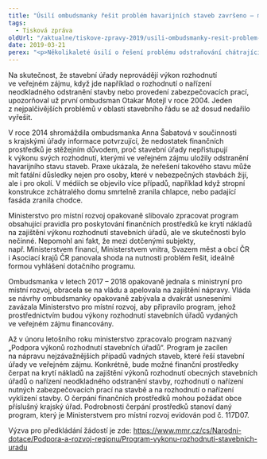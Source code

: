 ```yaml
---
title: "Úsilí ombudsmanky řešit problém havarijních staveb završeno – ministerstvo vytvořilo program financování"
tags:
  - Tisková zpráva
oldUrl: "/aktualne/tiskove-zpravy-2019/usili-ombudsmanky-resit-problem-havarijnich-staveb-zavrseno-ministerstvo-vytvorilo-progr"
date: 2019-03-21
perex: "<p>Několikaleté úsilí o řešení problému odstraňování chátrajících staveb ohrožujících životy a zdraví lidí snad spěje ke zdárnému konci. Ministerstvo pro místní rozvoj vyhovělo ombudsmance, zpracovalo program nazvaný „Podpora výkonů rozhodnutí stavebních úřadů“ a vydalo pravidla pro čerpání finančních prostředků ze státního rozpočtu na krytí nákladů na výkon rozhodnutí stavebních úřadů.</p>"
---
```


<!-- imported from the old website -->

<p>Na skutečnost, že stavební úřady neprovádějí výkon rozhodnutí ve veřejném zájmu, když jde například o rozhodnutí o nařízení neodkladného odstranění stavby nebo provedení zabezpečovacích prací, upozorňoval už první ombudsman Otakar Motejl v roce 2004. Jeden z nejpalčivějších problémů v oblasti stavebního řádu se až dosud nedařilo vyřešit.</p> <p>V roce 2014 shromáždila ombudsmanka Anna Šabatová v součinnosti s krajskými úřady informace potvrzující, že nedostatek finančních prostředků je stěžejním důvodem, proč stavební úřady nepřistupují k výkonu svých rozhodnutí, kterými ve veřejném zájmu uložily odstranění havarijního stavu staveb. Praxe ukázala, že neřešení takového stavu může mít fatální důsledky nejen pro osoby, které v nebezpečných stavbách žijí, ale i pro okolí. V médiích se objevilo více případů, například když stropní konstrukce zchátralého domu smrtelně zranila chlapce, nebo padající fasáda zranila chodce.</p> <p>Ministerstvo pro místní rozvoj opakovaně slibovalo zpracovat program obsahující pravidla pro poskytování finančních prostředků ke krytí nákladů na zajištění výkonu rozhodnutí stavebních úřadů, ale ve skutečnosti bylo nečinné. Nepomohl ani fakt, že mezi dotčenými subjekty, např. Ministerstvem financí, Ministerstvem vnitra, Svazem měst a obcí ČR i Asociací krajů ČR panovala shoda na nutnosti problém řešit, ideálně formou vyhlášení dotačního programu.</p> <p>Ombudsmanka v letech 2017 &ndash; 2018 opakovaně jednala s ministryní pro místní rozvoj, obracela se na vládu a apelovala na zajištění nápravy. Vláda se návrhy ombudsmanky opakovaně zabývala a dvakrát usneseními zavázala Ministerstvo pro místní rozvoj, aby připravilo program, jehož prostřednictvím budou výkony rozhodnutí stavebních úřadů vydaných ve veřejném zájmu financovány.</p> <p>Až v únoru letošního roku ministerstvo zpracovalo program nazvaný „Podpora výkonů rozhodnutí stavebních úřadů“. Program je zacílen na nápravu nejzávažnějších případů vadných staveb, které řeší stavební úřady ve veřejném zájmu. Konkrétně, bude možné finanční prostředky čerpat na krytí nákladů na zajištění výkonů rozhodnutí obecných stavebních úřadů o nařízení neodkladného odstranění stavby, rozhodnutí o nařízení nutných zabezpečovacích prací na stavbě a na rozhodnutí o nařízení vyklizení stavby. O čerpání finančních prostředků mohou požádat obce příslušný krajský úřad. Podrobnosti čerpání prostředků stanoví daný program, který je Ministerstvem pro místní rozvoj evidován pod č. 117D07.</p><p> Výzva pro předkládání žádostí je zde: <a href="https://www.mmr.cz/cs/Narodni-dotace/Podpora-a-rozvoj-regionu/Program-vykonu-rozhodnuti-stavebnich-uradu" target="_blank">https://www.mmr.cz/cs/Narodni-dotace/Podpora-a-rozvoj-regionu/Program-vykonu-rozhodnuti-stavebnich-uradu</a></p>

